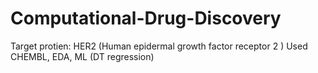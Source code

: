 # Computational-Drug-Discovery 
Target protien: HER2 (Human epidermal growth factor receptor 2 )
Used CHEMBL, EDA, ML (DT regression)
